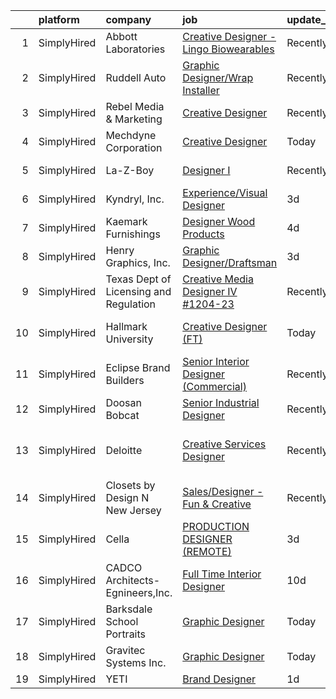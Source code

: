 

|    | platform    | company                                | job                                                                                                                                                  | update_time   | location                      |
|---:|:------------|:---------------------------------------|:-----------------------------------------------------------------------------------------------------------------------------------------------------|:--------------|:------------------------------|
|  1 | SimplyHired | Abbott Laboratories                    | [Creative Designer - Lingo Biowearables](https://www.simplyhired.com/job/hYlYE9nCEdqPA7gegnvIiO2tQz03hFgzeK6pG_5jFy1lez2mkvqrbA?q=creative+designer) | Recently      | Alameda, CA                   |
|  2 | SimplyHired | Ruddell Auto                           | [Graphic Designer/Wrap Installer](https://www.simplyhired.com/job/ajBuBy_i5ox-3IxXVO1Z0h4bkN1J6RZN4kDRj4Q2JSc_MWJ3RHVkbQ?q=creative+designer)        | Recently      | Port Angeles, WA              |
|  3 | SimplyHired | Rebel Media & Marketing                | [Creative Designer](https://www.simplyhired.com/job/NUMXmQam_eB2pAaH1tPo3IqDX1-U2CnnCibxrzdPp7A2NkzVF9wDOg?q=creative+designer)                      | Recently      | Remote                        |
|  4 | SimplyHired | Mechdyne Corporation                   | [Creative Designer](https://www.simplyhired.com/job/UKxPuWfwLiuizxm25M1WGFoxGJKVhaG868a7x8S04vFu7tWJJgqj6A?q=creative+designer)                      | Today         | Mountain View, CA             |
|  5 | SimplyHired | La-Z-Boy                               | [Designer I](https://www.simplyhired.com/job/C9xxRPr73oyFF2Qznu8m2rh9ECPgKNm8NIacRK6NItDhJosSYDnhjg?q=creative+designer)                             | Recently      | Lancaster, PA                 |
|  6 | SimplyHired | Kyndryl, Inc.                          | [Experience/Visual Designer](https://www.simplyhired.com/job/sviTzpgN8al6or_zVovwby2lH0X5pwa20AJXJJbSLLVvXHN-olAnVg?q=creative+designer)             | 3d            | Austin, TX                    |
|  7 | SimplyHired | Kaemark Furnishings                    | [Designer Wood Products](https://www.simplyhired.com/job/K_uk8s_dhfotIk8ZxnjD6ypxApLFa03YfhjejG4pLnWaMSMVArU8Lw?q=creative+designer)                 | 4d            | Giddings, TX                  |
|  8 | SimplyHired | Henry Graphics, Inc.                   | [Graphic Designer/Draftsman](https://www.simplyhired.com/job/D7ee7pS2FKFT9kTLbcmA58cu0v-8R4k4xM_5yAsHcIeNPrHt5ZFnMg?q=creative+designer)             | 3d            | Remote                        |
|  9 | SimplyHired | Texas Dept of Licensing and Regulation | [Creative Media Designer IV #1204-23](https://www.simplyhired.com/job/nxgbapL8Dge4sbZtW8269jak2rdWrfN3P-9YmLlT-lAE9I8QzUjcjA?q=creative+designer)    | Recently      | Austin, TX                    |
| 10 | SimplyHired | Hallmark University                    | [Creative Designer (FT)](https://www.simplyhired.com/job/I9LF037iEh9jZEc0QHRid6g0jXKM-MhQFGpabFOQA6-ViVNTy1td6w?q=creative+designer)                 | Today         | San Antonio, TX               |
| 11 | SimplyHired | Eclipse Brand Builders                 | [Senior Interior Designer (Commercial)](https://www.simplyhired.com/job/O31U44uTvCk6Md1bmIgfETA3an8SYJZ4OGX3bWRyC4ZDMFwFD5AwCg?q=creative+designer)  | Recently      | Suwanee, GA                   |
| 12 | SimplyHired | Doosan Bobcat                          | [Senior Industrial Designer](https://www.simplyhired.com/job/t9gcUVNdYD9rFUci2nWQrqisloKpJ2SLm-MKmhdUTxyG4kpTA2nF5A?q=creative+designer)             | Recently      | Bismarck, ND                  |
| 13 | SimplyHired | Deloitte                               | [Creative Services Designer](https://www.simplyhired.com/job/AjHEujdOEe0Zg2LvCU3OX_5hYiZY0MkbQ26vk36i7tbnJRUYFwq0Ow?q=creative+designer)             | Recently      | San Antonio, TX +19 locations |
| 14 | SimplyHired | Closets by Design N New Jersey         | [Sales/Designer - Fun & Creative](https://www.simplyhired.com/job/cjiEdc0XssWmpix1aSL7vKdm1i35NNiL9xOF7uWXW6Z1gnZSxY0mzg?q=creative+designer)        | Recently      | New Jersey +3 locations       |
| 15 | SimplyHired | Cella                                  | [PRODUCTION DESIGNER (REMOTE)](https://www.simplyhired.com/job/jphCQTBZ3XUNnrEbnNGlePiM-sZU_vHFRC7yadwCus4q2uLi3XX4UA?q=creative+designer)           | 3d            | Remote                        |
| 16 | SimplyHired | CADCO Architects-Egnineers,Inc.        | [Full Time Interior Designer](https://www.simplyhired.com/job/WmW2d3xWULF0MsXSwsyN5ImLsZSvBOXR7LDbB0AbAqmC9dpLQBwbEw?q=creative+designer)            | 10d           | Abilene, TX                   |
| 17 | SimplyHired | Barksdale School Portraits             | [Graphic Designer](https://www.simplyhired.com/job/vzUt398h3o-KycYXUpRIQQb1N5sig-bBSl6LfFmbC8mjoRA4yJ3raQ?q=creative+designer)                       | Today         | Aston, PA                     |
| 18 | SimplyHired | Gravitec Systems Inc.                  | [Graphic Designer](https://www.simplyhired.com/job/szgLEPSMR_hUXSLEDynOoWw3Iwr8kWjbJ4aoS5qxw5EsXdN030WIgw?q=creative+designer)                       | Today         | Poulsbo, WA                   |
| 19 | SimplyHired | YETI                                   | [Brand Designer](https://www.simplyhired.com/job/CiMuVz6836Lk8Fn1pgoBIRjIDQVesOiiDiloBumdqrlwNc17tPVYKg?q=creative+designer)                         | 1d            | Austin, TX                    |